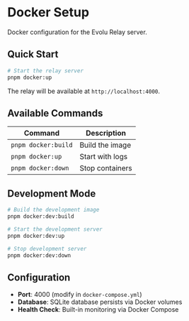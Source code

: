 # Docker Setup

Docker configuration for the Evolu Relay server.

## Quick Start

```bash
# Start the relay server
pnpm docker:up
```

The relay will be available at `http://localhost:4000`.

## Available Commands

| Command             | Description     |
| ------------------- | --------------- |
| `pnpm docker:build` | Build the image |
| `pnpm docker:up`    | Start with logs |
| `pnpm docker:down`  | Stop containers |

## Development Mode

```bash
# Build the development image
pnpm docker:dev:build

# Start the development server
pnpm docker:dev:up

# Stop development server
pnpm docker:dev:down
```

## Configuration

- **Port**: 4000 (modify in `docker-compose.yml`)
- **Database**: SQLite database persists via Docker volumes
- **Health Check**: Built-in monitoring via Docker Compose
